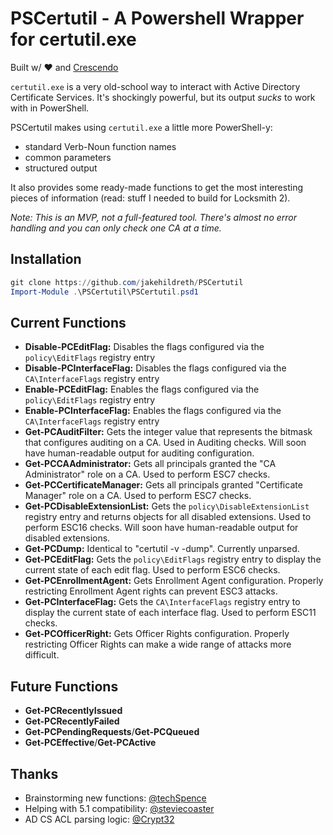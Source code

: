 # PSCertutil - A Powershell Wrapper for certutil.exe
Built w/ ❤️ and [Crescendo](https://github.com/PowerShell/Crescendo)

`certutil.exe` is a very old-school way to interact with Active Directory Certificate Services. It's shockingly powerful, but its output *sucks* to work with in PowerShell.

PSCertutil makes using `certutil.exe` a little more PowerShell-y:
* standard Verb-Noun function names
* common parameters
* structured output

It also provides some ready-made functions to get the most interesting pieces of information (read: stuff I needed to build for Locksmith 2).

*Note: This is an MVP, not a full-featured tool. There's almost no error handling and you can only check one CA at a time.*

## Installation

``` powershell
git clone https://github.com/jakehildreth/PSCertutil
Import-Module .\PSCertutil\PSCertutil.psd1
```

## Current Functions
* **Disable-PCEditFlag:** Disables the flags configured via the `policy\EditFlags` registry entry
* **Disable-PCInterfaceFlag:** Disables the flags configured via the `CA\InterfaceFlags` registry entry
* **Enable-PCEditFlag:** Enables the flags configured via the `policy\EditFlags` registry entry
* **Enable-PCInterfaceFlag:** Enables the flags configured via the `CA\InterfaceFlags` registry entry
* **Get-PCAuditFilter:** Gets the integer value that represents the bitmask that configures auditing on a CA. Used in Auditing checks. Will soon have human-readable output for auditing configuration.
* **Get-PCCAAdministrator:** Gets all principals granted the "CA Administrator" role on a CA. Used to perform ESC7 checks.
* **Get-PCCertificateManager:** Gets all principals granted "Certificate Manager" role on a CA. Used to perform ESC7 checks.
* **Get-PCDisableExtensionList:** Gets the `policy\DisableExtensionList` registry entry and returns objects for all disabled extensions. Used to perform ESC16 checks. Will soon have human-readable output for disabled extensions.
* **Get-PCDump:** Identical to "certutil -v -dump". Currently unparsed.
* **Get-PCEditFlag:** Gets the `policy\EditFlags` registry entry to display the current state of each edit flag. Used to perform ESC6 checks.
* **Get-PCEnrollmentAgent:** Gets Enrollment Agent configuration. Properly restricting Enrollment Agent rights can prevent ESC3 attacks.
* **Get-PCInterfaceFlag:** Gets the `CA\InterfaceFlags` registry entry to display the current state of each interface flag. Used to perform ESC11 checks.
* **Get-PCOfficerRight:** Gets Officer Rights configuration. Properly restricting Officer Rights can make a wide range of attacks more difficult.

## Future Functions
* **Get-PCRecentlyIssued**
* **Get-PCRecentlyFailed** 
* **Get-PCPendingRequests**/**Get-PCQueued**
* **Get-PCEffective**/**Get-PCActive**

## Thanks
* Brainstorming new functions: [@techSpence](https://github.com/techspence)
* Helping with 5.1 compatibility: [@steviecoaster](https://github.com/steviecoaster)
* AD CS ACL parsing logic: [@Crypt32](https://github.com/Crypt32)

